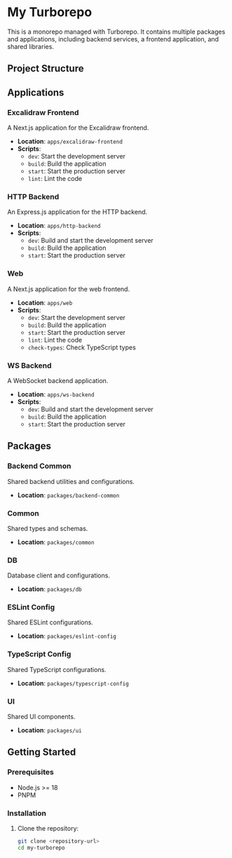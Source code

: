 # My Turborepo

This is a monorepo managed with Turborepo. It contains multiple packages and applications, including backend services, a frontend application, and shared libraries.

## Project Structure

## Applications

### Excalidraw Frontend

A Next.js application for the Excalidraw frontend.

- **Location**: `apps/excalidraw-frontend`
- **Scripts**:
  - `dev`: Start the development server
  - `build`: Build the application
  - `start`: Start the production server
  - `lint`: Lint the code

### HTTP Backend

An Express.js application for the HTTP backend.

- **Location**: `apps/http-backend`
- **Scripts**:
  - `dev`: Build and start the development server
  - `build`: Build the application
  - `start`: Start the production server

### Web

A Next.js application for the web frontend.

- **Location**: `apps/web`
- **Scripts**:
  - `dev`: Start the development server
  - `build`: Build the application
  - `start`: Start the production server
  - `lint`: Lint the code
  - `check-types`: Check TypeScript types

### WS Backend

A WebSocket backend application.

- **Location**: `apps/ws-backend`
- **Scripts**:
  - `dev`: Build and start the development server
  - `build`: Build the application
  - `start`: Start the production server

## Packages

### Backend Common

Shared backend utilities and configurations.

- **Location**: `packages/backend-common`

### Common

Shared types and schemas.

- **Location**: `packages/common`

### DB

Database client and configurations.

- **Location**: `packages/db`

### ESLint Config

Shared ESLint configurations.

- **Location**: `packages/eslint-config`

### TypeScript Config

Shared TypeScript configurations.

- **Location**: `packages/typescript-config`

### UI

Shared UI components.

- **Location**: `packages/ui`

## Getting Started

### Prerequisites

- Node.js >= 18
- PNPM

### Installation

1. Clone the repository:
   ```sh
   git clone <repository-url>
   cd my-turborepo